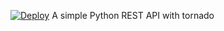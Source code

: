 [![Deploy](https://github.com/daemondev/kubecicd/actions/workflows/deploy.yml/badge.svg)](https://github.com/daemondev/kubecicd/actions/workflows/deploy.yml)
A simple Python REST API with tornado
